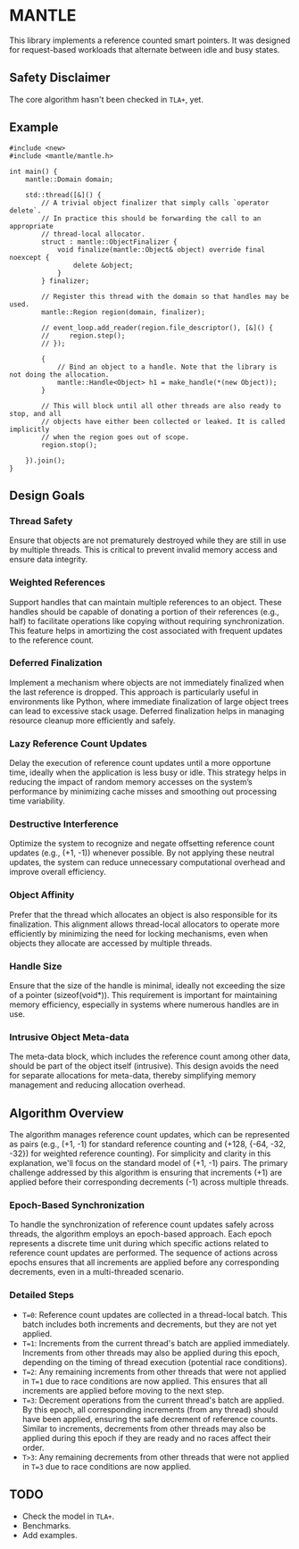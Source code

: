 # MANTLE
This library implements a reference counted smart pointers. It was designed for request-based workloads that alternate between idle and busy states.

## Safety Disclaimer
The core algorithm hasn't been checked in `TLA+`, yet.

## Example
```
#include <new>
#include <mantle/mantle.h>

int main() {
    mantle::Domain domain;

    std::thread([&]() {
        // A trivial object finalizer that simply calls `operator delete`.
        // In practice this should be forwarding the call to an appropriate
        // thread-local allocator.
        struct : mantle::ObjectFinalizer {
            void finalize(mantle::Object& object) override final noexcept {
                delete &object;
            }
        } finalizer;

        // Register this thread with the domain so that handles may be used.
        mantle::Region region(domain, finalizer);

        // event_loop.add_reader(region.file_descriptor(), [&]() {
        //     region.step();
        // });

        {
            // Bind an object to a handle. Note that the library is not doing the allocation.
            mantle::Handle<Object> h1 = make_handle(*(new Object));
        }

        // This will block until all other threads are also ready to stop, and all
        // objects have either been collected or leaked. It is called implicitly
        // when the region goes out of scope.
        region.stop();

    }).join();
}

```

## Design Goals
### Thread Safety
Ensure that objects are not prematurely destroyed while they are still in use by multiple threads. This is critical to prevent invalid memory access and ensure data integrity.

### Weighted References
Support handles that can maintain multiple references to an object. These handles should be capable of donating a portion of their references (e.g., half) to facilitate operations like copying without requiring synchronization. This feature helps in amortizing the cost associated with frequent updates to the reference count.

### Deferred Finalization
Implement a mechanism where objects are not immediately finalized when the last reference is dropped. This approach is particularly useful in environments like Python, where immediate finalization of large object trees can lead to excessive stack usage. Deferred finalization helps in managing resource cleanup more efficiently and safely.

### Lazy Reference Count Updates
Delay the execution of reference count updates until a more opportune time, ideally when the application is less busy or idle. This strategy helps in reducing the impact of random memory accesses on the system’s performance by minimizing cache misses and smoothing out processing time variability.

### Destructive Interference
Optimize the system to recognize and negate offsetting reference count updates (e.g., (+1, -1)) whenever possible. By not applying these neutral updates, the system can reduce unnecessary computational overhead and improve overall efficiency.

### Object Affinity
Prefer that the thread which allocates an object is also responsible for its finalization. This alignment allows thread-local allocators to operate more efficiently by minimizing the need for locking mechanisms, even when objects they allocate are accessed by multiple threads.

### Handle Size
Ensure that the size of the handle is minimal, ideally not exceeding the size of a pointer (sizeof(void*)). This requirement is important for maintaining memory efficiency, especially in systems where numerous handles are in use.

### Intrusive Object Meta-data
The meta-data block, which includes the reference count among other data, should be part of the object itself (intrusive). This design avoids the need for separate allocations for meta-data, thereby simplifying memory management and reducing allocation overhead.

## Algorithm Overview
The algorithm manages reference count updates, which can be represented as pairs (e.g., (+1, -1) for standard reference counting and (+128, {-64, -32, -32}) for weighted reference counting). For simplicity and clarity in this explanation, we'll focus on the standard model of (+1, -1) pairs. The primary challenge addressed by this algorithm is ensuring that increments (+1) are applied before their corresponding decrements (-1) across multiple threads.

### Epoch-Based Synchronization
To handle the synchronization of reference count updates safely across threads, the algorithm employs an epoch-based approach. Each epoch represents a discrete time unit during which specific actions related to reference count updates are performed. The sequence of actions across epochs ensures that all increments are applied before any corresponding decrements, even in a multi-threaded scenario.

### Detailed Steps
 * `T=0`: Reference count updates are collected in a thread-local batch. This batch includes both increments and decrements, but they are not yet applied.
 * `T=1`: Increments from the current thread's batch are applied immediately. Increments from other threads may also be applied during this epoch, depending on the timing of thread execution (potential race conditions).
 * `T=2`: Any remaining increments from other threads that were not applied in `T=1` due to race conditions are now applied. This ensures that all increments are applied before moving to the next step.
 * `T=3`: Decrement operations from the current thread's batch are applied. By this epoch, all corresponding increments (from any thread) should have been applied, ensuring the safe decrement of reference counts. Similar to increments, decrements from other threads may also be applied during this epoch if they are ready and no races affect their order.
 * `T>3`: Any remaining decrements from other threads that were not applied in `T=3` due to race conditions are now applied.

## TODO
 * Check the model in `TLA+`.
 * Benchmarks.
 * Add examples.
